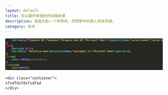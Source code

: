```yaml
---
layout: default
title: 可以展开收缩的时间轴效果
description: 我是为赴一个梦而来，然而梦中的那人终未现身。
category: 技术
---
```


![](/source/img/test.png)
```
<div class="container">
sfsdfdsfdsfsdfad
</div>
```